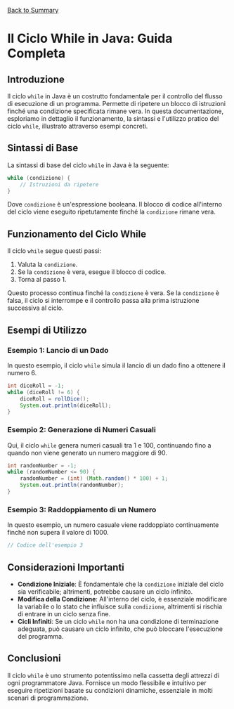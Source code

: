 
[Back to Summary](../Summary.md)

# Il Ciclo While in Java: Guida Completa

## Introduzione
Il ciclo `while` in Java è un costrutto fondamentale per il controllo del flusso di esecuzione di un programma. Permette di ripetere un blocco di istruzioni finché una condizione specificata rimane vera. In questa documentazione, esploriamo in dettaglio il funzionamento, la sintassi e l'utilizzo pratico del ciclo `while`, illustrato attraverso esempi concreti.

## Sintassi di Base
La sintassi di base del ciclo `while` in Java è la seguente:

```java
while (condizione) {
    // Istruzioni da ripetere
}
```

Dove `condizione` è un'espressione booleana. Il blocco di codice all'interno del ciclo viene eseguito ripetutamente finché la `condizione` rimane vera.

## Funzionamento del Ciclo While
Il ciclo `while` segue questi passi:
1. Valuta la `condizione`.
2. Se la `condizione` è vera, esegue il blocco di codice.
3. Torna al passo 1.

Questo processo continua finché la `condizione` è vera. Se la `condizione` è falsa, il ciclo si interrompe e il controllo passa alla prima istruzione successiva al ciclo.

## Esempi di Utilizzo
### Esempio 1: Lancio di un Dado
In questo esempio, il ciclo `while` simula il lancio di un dado fino a ottenere il numero 6.

```java
int diceRoll = -1;
while (diceRoll != 6) {
    diceRoll = rollDice();
    System.out.println(diceRoll);
}
```

### Esempio 2: Generazione di Numeri Casuali
Qui, il ciclo `while` genera numeri casuali tra 1 e 100, continuando fino a quando non viene generato un numero maggiore di 90.

```java
int randomNumber = -1;
while (randomNumber <= 90) {
    randomNumber = (int) (Math.random() * 100) + 1;
    System.out.println(randomNumber);
}
```

### Esempio 3: Raddoppiamento di un Numero
In questo esempio, un numero casuale viene raddoppiato continuamente finché non supera il valore di 1000.

```java
// Codice dell'esempio 3
```

## Considerazioni Importanti
- **Condizione Iniziale**: È fondamentale che la `condizione` iniziale del ciclo sia verificabile; altrimenti, potrebbe causare un ciclo infinito.
- **Modifica della Condizione**: All'interno del ciclo, è essenziale modificare la variabile o lo stato che influisce sulla `condizione`, altrimenti si rischia di entrare in un ciclo senza fine.
- **Cicli Infiniti**: Se un ciclo `while` non ha una condizione di terminazione adeguata, può causare un ciclo infinito, che può bloccare l'esecuzione del programma.

## Conclusioni
Il ciclo `while` è uno strumento potentissimo nella cassetta degli attrezzi di ogni programmatore Java. Fornisce un modo flessibile e intuitivo per eseguire ripetizioni basate su condizioni dinamiche, essenziale in molti scenari di programmazione.
